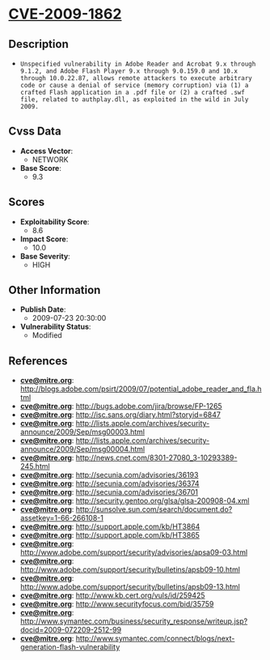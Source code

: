 
# [CVE-2009-1862](http://blogs.adobe.com/psirt/2009/07/potential_adobe_reader_and_fla.html)

## Description

- `Unspecified vulnerability in Adobe Reader and Acrobat 9.x through 9.1.2, and Adobe Flash Player 9.x through 9.0.159.0 and 10.x through 10.0.22.87, allows remote attackers to execute arbitrary code or cause a denial of service (memory corruption) via (1) a crafted Flash application in a .pdf file or (2) a crafted .swf file, related to authplay.dll, as exploited in the wild in July 2009.`

## Cvss Data

- **Access Vector**:
  - NETWORK
- **Base Score**:
  - 9.3

## Scores

- **Exploitability Score**:
  - 8.6
- **Impact Score**:
  - 10.0
- **Base Severity**:
  - HIGH

## Other Information

- **Publish Date**:
  - 2009-07-23 20:30:00
- **Vulnerability Status**:
  - Modified

## References

- **cve@mitre.org**: http://blogs.adobe.com/psirt/2009/07/potential_adobe_reader_and_fla.html
- **cve@mitre.org**: http://bugs.adobe.com/jira/browse/FP-1265
- **cve@mitre.org**: http://isc.sans.org/diary.html?storyid=6847
- **cve@mitre.org**: http://lists.apple.com/archives/security-announce/2009/Sep/msg00003.html
- **cve@mitre.org**: http://lists.apple.com/archives/security-announce/2009/Sep/msg00004.html
- **cve@mitre.org**: http://news.cnet.com/8301-27080_3-10293389-245.html
- **cve@mitre.org**: http://secunia.com/advisories/36193
- **cve@mitre.org**: http://secunia.com/advisories/36374
- **cve@mitre.org**: http://secunia.com/advisories/36701
- **cve@mitre.org**: http://security.gentoo.org/glsa/glsa-200908-04.xml
- **cve@mitre.org**: http://sunsolve.sun.com/search/document.do?assetkey=1-66-266108-1
- **cve@mitre.org**: http://support.apple.com/kb/HT3864
- **cve@mitre.org**: http://support.apple.com/kb/HT3865
- **cve@mitre.org**: http://www.adobe.com/support/security/advisories/apsa09-03.html
- **cve@mitre.org**: http://www.adobe.com/support/security/bulletins/apsb09-10.html
- **cve@mitre.org**: http://www.adobe.com/support/security/bulletins/apsb09-13.html
- **cve@mitre.org**: http://www.kb.cert.org/vuls/id/259425
- **cve@mitre.org**: http://www.securityfocus.com/bid/35759
- **cve@mitre.org**: http://www.symantec.com/business/security_response/writeup.jsp?docid=2009-072209-2512-99
- **cve@mitre.org**: http://www.symantec.com/connect/blogs/next-generation-flash-vulnerability

